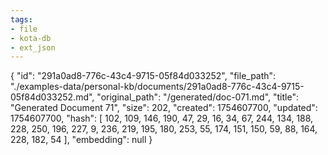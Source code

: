 ```yaml
---
tags:
- file
- kota-db
- ext_json
---
```

{
  "id": "291a0ad8-776c-43c4-9715-05f84d033252",
  "file_path": "./examples-data/personal-kb/documents/291a0ad8-776c-43c4-9715-05f84d033252.md",
  "original_path": "/generated/doc-071.md",
  "title": "Generated Document 71",
  "size": 202,
  "created": 1754607700,
  "updated": 1754607700,
  "hash": [
    102,
    109,
    146,
    190,
    47,
    29,
    16,
    34,
    67,
    244,
    134,
    188,
    228,
    250,
    196,
    227,
    9,
    236,
    219,
    195,
    180,
    253,
    55,
    174,
    151,
    150,
    59,
    88,
    164,
    228,
    182,
    54
  ],
  "embedding": null
}